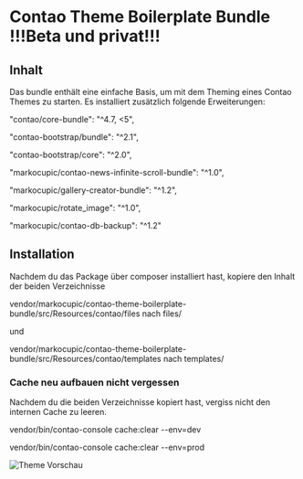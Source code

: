 # Contao Theme Boilerplate Bundle !!!Beta und privat!!!

## Inhalt
Das bundle enthält eine einfache Basis, um mit dem Theming eines Contao Themes zu starten. Es installiert zusätzlich folgende Erweiterungen:

"contao/core-bundle": "^4.7, <5",

"contao-bootstrap/bundle": "^2.1",

"contao-bootstrap/core": "^2.0",

"markocupic/contao-news-infinite-scroll-bundle": "^1.0",

"markocupic/gallery-creator-bundle": "^1.2",

"markocupic/rotate_image": "^1.0",

"markocupic/contao-db-backup": "^1.2"


## Installation
Nachdem du das Package über composer installiert hast, kopiere den Inhalt der beiden Verzeichnisse

vendor/markocupic/contao-theme-boilerplate-bundle/src/Resources/contao/files nach files/

  und

vendor/markocupic/contao-theme-boilerplate-bundle/src/Resources/contao/templates nach templates/


### Cache neu aufbauen nicht vergessen
Nachdem du die beiden Verzeichnisse kopiert hast, vergiss nicht den internen Cache zu leeren.

vendor/bin/contao-console cache:clear --env=dev

vendor/bin/contao-console cache:clear --env=prod


![Theme Vorschau](src/Resources/contao/files/yellow_theme/yellow_theme.png)
